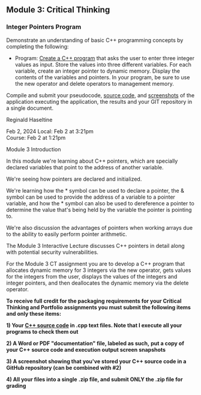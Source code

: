 ## Module 3: Critical Thinking

### Integer Pointers Program

Demonstrate an understanding of basic C++ programming concepts by completing the following:

- Program: [Create a C++ program](./CSC450_CT3_integer_pointers.cpp) that asks the user to enter three integer values as input. Store the values into three different variables. For each variable, create an integer pointer to dynamic memory. Display the contents of the variables and pointers. In your program, be sure to use the new operator and delete operators to management memory.

Compile and submit your pseudocode, [source code](CSC450_CT3_integer_pointers.cpp), and [screenshots](./img/CSC450_CT3_integer_pointers.png) of the application executing the application, the results and your GIT repository in a single document.

Reginald Haseltine

Feb 2, 2024 Local: Feb 2 at 3:21pm<br>Course: Feb 2 at 1:21pm

Module 3 Introduction

In this module we're learning about C++ pointers, which are specially declared variables that point to the address of another variable.

We're seeing how pointers are declared and initialized.

We're learning how the * symbol can be used to declare a pointer, the & symbol can be used to provide the address of a variable to a pointer variable, and how the * symbol can also be used to dereference a pointer to determine the value that's being held by the variable the pointer is pointing to.

We're also discussion the advantages of pointers when working arrays due to the ability to easily perform pointer arithmetic.

The Module 3 Interactive Lecture discusses C++ pointers in detail along with potential security vulnerabilities.

For the Module 3 CT assignment you are to develop a C++ program that allocates dynamic memory for 3 integers via the new operator, gets values for the integers from the user, displays the values of the integers and integer pointers, and then deallocates the dynamic memory via the delete operator.

**To receive full credit for the packaging requirements for your Critical Thinking and Portfolio assignments you must submit the following items and only these items:**

**1) Your [C++ source code](./CSC450_CT3_integer_pointers.cpp) in .cpp text files. Note that I execute all your programs to check them out**

**2) A Word or PDF "documentation" file, labeled as such,** **put a copy of your C++ source code and execution output screen snapshots**

**3) A screenshot showing that you've stored your C++ source code in a GitHub repository (can be combined with #2)**

**4) All your files into a single** **.zip file, and submit ONLY the .zip file for grading**